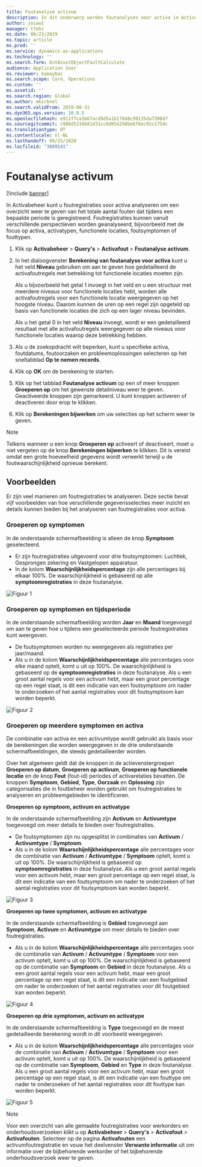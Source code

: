 ```yaml
---
title: Foutanalyse activum
description: In dit onderwerp worden foutanalyses voor activa in Activabeheer uitgelegd.
author: josaw1
manager: tfehr
ms.date: 08/23/2019
ms.topic: article
ms.prod: ''
ms.service: dynamics-ax-applications
ms.technology: ''
ms.search.form: EntAssetObjectFaultCalculate
audience: Application User
ms.reviewer: kamaybac
ms.search.scope: Core, Operations
ms.custom: ''
ms.assetid: ''
ms.search.region: Global
ms.author: mkirknel
ms.search.validFrom: 2019-08-31
ms.dyn365.ops.version: 10.0.5
ms.openlocfilehash: e911f7ca3b67acd9d5a1b170d8c99135da730847
ms.sourcegitcommit: c986d5234b81d31cc6d054298be6f6ec92c1754c
ms.translationtype: HT
ms.contentlocale: nl-NL
ms.lasthandoff: 09/25/2020
ms.locfileid: "3889141"
---
```

# <a name="asset-fault-analysis"></a>Foutanalyse activum

[!include [banner](../../includes/banner.md)]

 

In Activabeheer kunt u foutregistraties voor activa analyseren om een overzicht weer te geven van het totale aantal fouten dat tijdens een bepaalde periode is geregistreerd. Foutregistraties kunnen vanuit verschillende perspectieven worden geanalyseerd, bijvoorbeeld met de focus op activa, activatypen, functionele locaties, foutsymptomen of fouttypen.

1. Klik op **Activabeheer** > **Query's** > **Activafout** > **Foutanalyse activum**.

2. In het dialoogvenster **Berekening van foutanalyse voor activa** kunt u het veld **Niveau** gebruiken om aan te geven hoe gedetailleerd de activafoutregels met betrekking tot functionele locaties moeten zijn. 

    Als u bijvoorbeeld het getal 1 invoegt in het veld en u een structuur met meerdere niveaus voor functionele locaties hebt, worden alle activafoutregels voor een functionele locatie weergegeven op het hoogste niveau. Daarom kunnen de uren op een regel zijn opgeteld op basis van functionele locaties die zich op een lager niveau bevinden. 
        
    Als u het getal 0 in het veld **Niveau** invoegt, wordt er een gedetailleerd resultaat met alle activafoutregels weergegeven op alle niveaus voor functionele locaties waarop deze betrekking hebben.

3. Als u de zoekopdracht wilt beperken, kunt u specifieke activa, foutdatums, foutoorzaken en probleemoplossingen selecteren op het sneltabblad **Op te nemen records**.

4. Klik op **OK** om de berekening te starten.

5. Klik op het tabblad **Foutanalyse activum** op een of meer knoppen **Groeperen op** om het gewenste detailniveau weer te geven. Geactiveerde knoppen zijn gemarkeerd. U kunt knoppen activeren of deactiveren door erop te klikken.

6. Klik op **Berekeningen bijwerken** om uw selecties op het scherm weer te geven. 

>[!NOTE]
>Telkens wanneer u een knop **Groeperen op** activeert of deactiveert, moet u niet vergeten op de knop **Berekeningen bijwerken** te klikken. Dit is vereist omdat een grote hoeveelheid gegevens wordt verwerkt terwijl u de foutwaarschijnlijkheid opnieuw berekent.

## <a name="examples"></a>Voorbeelden

Er zijn veel manieren om foutregistraties te analyseren. Deze sectie bevat vijf voorbeelden van hoe verschillende gegevensselecties meer inzicht en details kunnen bieden bij het analyseren van foutregistraties voor activa.

### <a name="group-by-symptoms"></a>Groeperen op symptomen

In de onderstaande schermafbeelding is alleen de knop **Symptoom** geselecteerd.

- Er zijn foutregistraties uitgevoerd voor drie foutsymptomen: Luchtlek, Gesprongen zekering en Vastgelopen apparatuur.  
- In de kolom **Waarschijnlijkheidspercentage** zijn alle percentages bij elkaar 100%. De waarschijnlijkheid is gebaseerd op alle **symptoomregistraties** in deze foutanalyse.

![Figuur 1](media/06-controlling-and-reporting.png)

### <a name="group-by-symptoms-and-time-period"></a>Groeperen op symptomen en tijdsperiode

In de onderstaande schermafbeelding worden **Jaar** en **Maand** toegevoegd om aan te geven hoe u tijdens een geselecteerde periode foutregistraties kunt weergeven.

- De foutsymptomen worden nu weergegeven als registraties per jaar/maand.  
- Als u in de kolom **Waarschijnlijkheidspercentage** alle percentages voor elke maand optelt, komt u uit op 100%. De waarschijnlijkheid is gebaseerd op de **symptoomregistraties** in deze foutanalyse. Als u een groot aantal regels voor een activum hebt, maar een groot percentage op een regel staat, is dit een indicatie van een foutsymptoom om nader te onderzoeken of het aantal registraties voor dit foutsymptoom kan worden beperkt.

![Figuur 2](media/07-controlling-and-reporting.png)

### <a name="group-by-multiple-symptoms-and-assets"></a>Groeperen op meerdere symptomen en activa

De combinatie van activa en een activumtype wordt gebruikt als basis voor de berekeningen die worden weergegeven in de drie onderstaande schermafbeeldingen, die steeds gedetailleerder worden.  

Over het algemeen geldt dat de knoppen in de actievenstergroepen **Groeperen op datum**, **Groeperen op activum**, **Groeperen op functionele locatie** en de knop **Fout** (fout-id) periodes of activarelaties bevatten. De knoppen **Symptoom**, **Gebied**, **Type**, **Oorzaak** en **Oplossing** zijn categorisaties die in foutbeheer worden gebruikt om foutregistraties te analyseren en probleemgebieden te identificeren.  

**Groeperen op symptoom, activum en activatype**

In de onderstaande schermafbeelding zijn **Activum** en **Activumtype** toegevoegd om meer details te bieden over foutregistraties.

- De foutsymptomen zijn nu opgesplitst in combinaties van **Activum** / **Activumtype** / **Symptoom**.  
- Als u in de kolom **Waarschijnlijkheidspercentage** alle percentages voor de combinatie van **Activum** / **Activumtype** / **Symptoom** optelt, komt u uit op 100%. De waarschijnlijkheid is gebaseerd op **symptoomregistraties** in deze foutanalyse. Als u een groot aantal regels voor een activum hebt, maar een groot percentage op een regel staat, is dit een indicatie van een foutsymptoom om nader te onderzoeken of het aantal registraties voor dit foutsymptoom kan worden beperkt.

![Figuur 3](media/08-controlling-and-reporting.png)

**Groeperen op twee symptomen, activum en activatype**

In de onderstaande schermafbeelding is **Gebied** toegevoegd aan **Symptoom**, **Activum** en **Activumtype** om meer details te bieden over foutregistraties.

- Als u in de kolom **Waarschijnlijkheidspercentage** alle percentages voor de combinatie van **Activum** / **Activumtype** / **Symptoom** voor een activum optelt, komt u uit op 100%. De waarschijnlijkheid is gebaseerd op de combinatie van **Symptoom** en **Gebied** in deze foutanalyse. Als u een groot aantal regels voor een activum hebt, maar een groot percentage op een regel staat, is dit een indicatie van een foutgebied om nader te onderzoeken of het aantal registraties voor dit foutgebied kan worden beperkt.  

![Figuur 4](media/09-controlling-and-reporting.png)

**Groeperen op drie symptomen, activum en activatype**

In de onderstaande schermafbeelding is **Type** toegevoegd en de meest gedetailleerde berekening wordt in dit voorbeeld weergegeven.
 
- Als u in de kolom **Waarschijnlijkheidspercentage** alle percentages voor de combinatie van **Activum** / **Activumtype** / **Symptoom** voor een activum optelt, komt u uit op 100%. De waarschijnlijkheid is gebaseerd op de combinatie van **Symptoom**, **Gebied** en **Type** in deze foutanalyse. Als u een groot aantal regels voor een activum hebt, maar een groot percentage op een regel staat, is dit een indicatie van een fouttype om nader te onderzoeken of het aantal registraties voor dit fouttype kan worden beperkt.

![Figuur 5](media/10-controlling-and-reporting.png)


>[!NOTE]
>Voor een overzicht van alle gemaakte foutregistraties voor werkorders en onderhoudsverzoeken klikt u op **Activabeheer** > **Query's** > **Activafout** > **Activafouten**. Selecteer op de pagina **Activafouten** een activumfoutregistratie en vouw het deelvenster **Verwante informatie** uit om informatie over de bijbehorende werkorder of het bijbehorende onderhoudsverzoek weer te geven.

